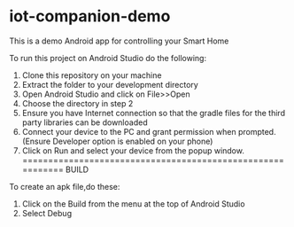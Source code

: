 # iot-companion-demo
This is a demo Android app for controlling your Smart Home

To run this project on Android Studio do the following:

1. Clone this repository on your machine
2. Extract the folder to your development directory
3. Open Android Studio and click on File>>Open
4. Choose the directory in step 2 
5. Ensure you have Internet connection so that the gradle files for the third party libraries can be downloaded
6. Connect your device to the PC and grant permission when prompted. (Ensure Developer option is enabled on your phone)
7. Click on Run and select your device from the popup window.
===========================================================
BUILD

To create an apk file,do these:
1. Click on the Build from the menu at the top of Android Studio
2. Select Debug

